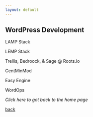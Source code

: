 ```yaml
---
layout: default
---
```


## WordPress Development

LAMP Stack

LEMP Stack

Trellis, Bedroock, & Sage @ Roots.io

CentMinMod

Easy Engine

WordOps


_Click here to got back to the home page_

[back](./)
